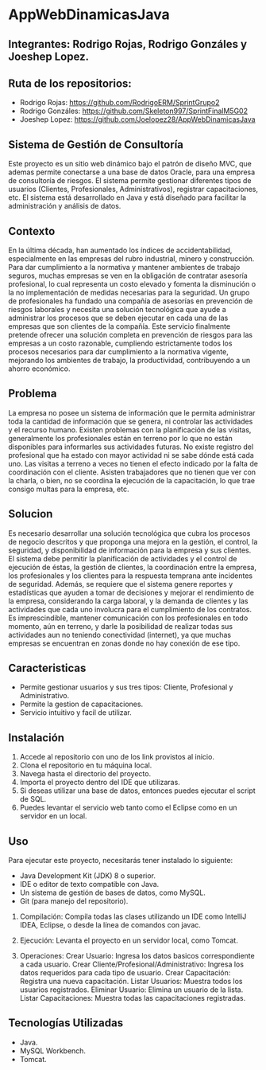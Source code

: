 # AppWebDinamicasJava

## Integrantes: Rodrigo Rojas, Rodrigo Gonzáles y Joeshep Lopez.

## Ruta de los repositorios:
- Rodrigo Rojas: https://github.com/RodrigoERM/SprintGrupo2
- Rodrigo Gonzáles: https://github.com/Skeleton997/SprintFinalM5G02
- Joeshep Lopez: https://github.com/Joelopez28/AppWebDinamicasJava

## Sistema de Gestión de Consultoría
Este proyecto es un sitio web dinámico bajo el patrón de diseño MVC, que ademas permite conectarse a una base de datos Oracle, para una empresa de consultoría de riesgos. El sistema permite gestionar diferentes tipos de usuarios (Clientes, Profesionales, Administrativos), registrar capacitaciones, etc.
El sistema está desarrollado en Java y está diseñado para facilitar la administración y análisis de datos.
## Contexto
En la última década, han aumentado los índices de accidentabilidad, especialmente en las empresas del rubro industrial, minero y construcción.
Para dar cumplimiento a la normativa y mantener ambientes de trabajo seguros, muchas empresas se ven en la obligación de contratar asesoría profesional, lo cual representa un costo elevado y fomenta la disminución o la no implementación de medidas necesarias para la seguridad.
Un grupo de profesionales ha fundado una compañía de asesorías en prevención de riesgos laborales y necesita una solución tecnológica que ayude a administrar los procesos que se deben ejecutar en cada una de las empresas que son clientes de la compañía.
Este servicio finalmente pretende ofrecer una solución completa en prevención de riesgos para las empresas a un costo razonable, cumpliendo estrictamente todos los procesos necesarios para dar cumplimiento a la normativa vigente, mejorando los ambientes de trabajo, la productividad, contribuyendo a un ahorro económico.
## Problema
La empresa no posee un sistema de información que le permita administrar toda la cantidad de información que se genera, ni controlar las actividades y el recurso humano.
Existen problemas con la planificación de las visitas, generalmente los profesionales están en terreno por lo que no están disponibles para informarles sus actividades futuras.
No existe registro del profesional que ha estado con mayor actividad ni se sabe dónde está cada uno.
Las visitas a terreno a veces no tienen el efecto indicado por la falta de coordinación con el cliente. Asisten trabajadores que no tienen que ver con la charla, o bien, no se coordina la ejecución de la capacitación, lo que trae consigo multas para la empresa, etc.
## Solucion
Es necesario desarrollar una solución tecnológica que cubra los procesos de negocio descritos y que proponga una mejora en la gestión, el control, la seguridad, y disponibilidad de información para la empresa y sus clientes.
El sistema debe permitir la planificación de actividades y el control de ejecución de éstas, la gestión de clientes, la coordinación entre la empresa, los profesionales y los clientes para la respuesta temprana ante incidentes de seguridad.
Además, se requiere que el sistema genere reportes y estadísticas que ayuden a tomar de decisiones y mejorar el rendimiento de la empresa, considerando la carga laboral, y la demanda de clientes y las actividades que cada uno involucra para el cumplimiento de los contratos.
Es imprescindible, mantener comunicación con los profesionales en todo momento, aún en terreno, y darle la posibilidad de realizar todas sus actividades aun no teniendo conectividad (internet), ya que muchas empresas se encuentran en zonas donde no hay conexión de ese tipo.

## Caracteristicas
- Permite gestionar usuarios y sus tres tipos: Cliente, Profesional y Administrativo.
- Permite la gestion de capacitaciones.
- Servicio intuitivo y facil de utilizar.

## Instalación
1. Accede al repositorio con uno de los link provistos al inicio.
3. Clona el repositorio en tu máquina local.
4. Navega hasta el directorio del proyecto.
5. Importa el proyecto dentro del IDE que utilizaras.
6. Si deseas utilizar una base de datos, entonces puedes ejecutar el script de SQL.
7. Puedes levantar el servicio web tanto como el Eclipse como en un servidor en un local.
   
## Uso
Para ejecutar este proyecto, necesitarás tener instalado lo siguiente:
- Java Development Kit (JDK) 8 o superior.
- IDE o editor de texto compatible con Java.
- Un sistema de gestión de bases de datos, como MySQL.
- Git (para manejo del repositorio).
  
1. Compilación:
Compila todas las clases utilizando un IDE como IntelliJ IDEA, Eclipse, o desde la línea de comandos con javac.
	
2. Ejecución:
Levanta el proyecto en un servidor local, como Tomcat.
		
3. Operaciones:
Crear Usuario: Ingresa los datos basicos correspondiente a cada usuario.
Crear Cliente/Profesional/Administrativo: Ingresa los datos requeridos para cada tipo de usuario.
Crear Capacitación: Registra una nueva capacitación.
Listar Usuarios: Muestra todos los usuarios registrados.
Eliminar Usuario: Elimina un usuario de la lista.
Listar Capacitaciones: Muestra todas las capacitaciones registradas.

## Tecnologías Utilizadas
- Java.
- MySQL Workbench.
- Tomcat.
